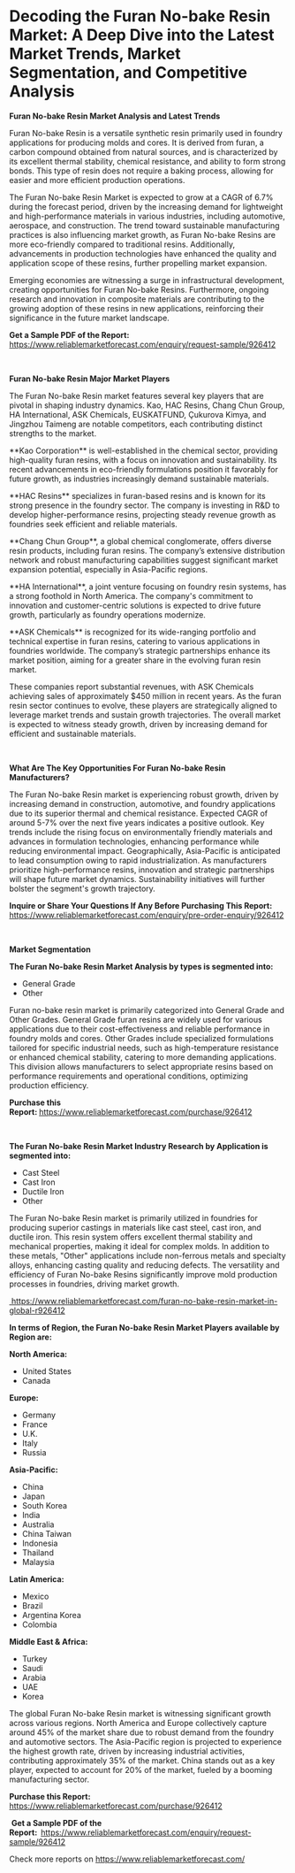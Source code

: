 <p><h1>Decoding the Furan No-bake Resin Market: A Deep Dive into the Latest Market Trends, Market Segmentation, and Competitive Analysis</h1></p><p><strong>Furan No-bake Resin Market Analysis and Latest Trends</strong></p>
<p><p>Furan No-bake Resin is a versatile synthetic resin primarily used in foundry applications for producing molds and cores. It is derived from furan, a carbon compound obtained from natural sources, and is characterized by its excellent thermal stability, chemical resistance, and ability to form strong bonds. This type of resin does not require a baking process, allowing for easier and more efficient production operations.</p><p>The Furan No-bake Resin Market is expected to grow at a CAGR of 6.7% during the forecast period, driven by the increasing demand for lightweight and high-performance materials in various industries, including automotive, aerospace, and construction. The trend toward sustainable manufacturing practices is also influencing market growth, as Furan No-bake Resins are more eco-friendly compared to traditional resins. Additionally, advancements in production technologies have enhanced the quality and application scope of these resins, further propelling market expansion.</p><p>Emerging economies are witnessing a surge in infrastructural development, creating opportunities for Furan No-bake Resins. Furthermore, ongoing research and innovation in composite materials are contributing to the growing adoption of these resins in new applications, reinforcing their significance in the future market landscape.</p></p>
<p><strong>Get a Sample PDF of the Report:&nbsp;</strong> <a href="https://www.reliablemarketforecast.com/enquiry/request-sample/926412?utm_campaign=2866&utm_medium=2&utm_source=Github&utm_content=ia&utm_term=24032025&utm_id=furan-no-bake-resin">https://www.reliablemarketforecast.com/enquiry/request-sample/926412</a></p>
<p>&nbsp;</p>
<p><strong>Furan No-bake Resin Major Market Players</strong></p>
<p><p>The Furan No-bake Resin market features several key players that are pivotal in shaping industry dynamics. Kao, HAC Resins, Chang Chun Group, HA International, ASK Chemicals, EUSKATFUND, Çukurova Kimya, and Jingzhou Taimeng are notable competitors, each contributing distinct strengths to the market.</p><p>**Kao Corporation** is well-established in the chemical sector, providing high-quality furan resins, with a focus on innovation and sustainability. Its recent advancements in eco-friendly formulations position it favorably for future growth, as industries increasingly demand sustainable materials.</p><p>**HAC Resins** specializes in furan-based resins and is known for its strong presence in the foundry sector. The company is investing in R&D to develop higher-performance resins, projecting steady revenue growth as foundries seek efficient and reliable materials.</p><p>**Chang Chun Group**, a global chemical conglomerate, offers diverse resin products, including furan resins. The company’s extensive distribution network and robust manufacturing capabilities suggest significant market expansion potential, especially in Asia-Pacific regions.</p><p>**HA International**, a joint venture focusing on foundry resin systems, has a strong foothold in North America. The company's commitment to innovation and customer-centric solutions is expected to drive future growth, particularly as foundry operations modernize.</p><p>**ASK Chemicals** is recognized for its wide-ranging portfolio and technical expertise in furan resins, catering to various applications in foundries worldwide. The company’s strategic partnerships enhance its market position, aiming for a greater share in the evolving furan resin market.</p><p>These companies report substantial revenues, with ASK Chemicals achieving sales of approximately $450 million in recent years. As the furan resin sector continues to evolve, these players are strategically aligned to leverage market trends and sustain growth trajectories. The overall market is expected to witness steady growth, driven by increasing demand for efficient and sustainable materials.</p></p>
<p>&nbsp;</p>
<p><strong>What Are The Key Opportunities For Furan No-bake Resin Manufacturers?</strong></p>
<p><p>The Furan No-bake Resin market is experiencing robust growth, driven by increasing demand in construction, automotive, and foundry applications due to its superior thermal and chemical resistance. Expected CAGR of around 5-7% over the next five years indicates a positive outlook. Key trends include the rising focus on environmentally friendly materials and advances in formulation technologies, enhancing performance while reducing environmental impact. Geographically, Asia-Pacific is anticipated to lead consumption owing to rapid industrialization. As manufacturers prioritize high-performance resins, innovation and strategic partnerships will shape future market dynamics. Sustainability initiatives will further bolster the segment's growth trajectory.</p></p>
<p><strong>Inquire or Share Your Questions If Any Before Purchasing This Report:</strong> <a href="https://www.reliablemarketforecast.com/enquiry/pre-order-enquiry/926412?utm_campaign=2866&utm_medium=2&utm_source=Github&utm_content=ia&utm_term=24032025&utm_id=furan-no-bake-resin">https://www.reliablemarketforecast.com/enquiry/pre-order-enquiry/926412</a></p>
<p>&nbsp;</p>
<p><strong>Market Segmentation</strong></p>
<p><strong>The Furan No-bake Resin Market Analysis by types is segmented into:</strong></p>
<p><ul><li>General Grade</li><li>Other</li></ul></p>
<p><p>Furan no-bake resin market is primarily categorized into General Grade and Other Grades. General Grade furan resins are widely used for various applications due to their cost-effectiveness and reliable performance in foundry molds and cores. Other Grades include specialized formulations tailored for specific industrial needs, such as high-temperature resistance or enhanced chemical stability, catering to more demanding applications. This division allows manufacturers to select appropriate resins based on performance requirements and operational conditions, optimizing production efficiency.</p></p>
<p><strong>Purchase this Report:&nbsp;</strong><a href="https://www.reliablemarketforecast.com/purchase/926412?utm_campaign=2866&utm_medium=2&utm_source=Github&utm_content=ia&utm_term=24032025&utm_id=furan-no-bake-resin">https://www.reliablemarketforecast.com/purchase/926412</a></p>
<p>&nbsp;</p>
<p><strong>The Furan No-bake Resin Market Industry Research by Application is segmented into:</strong></p>
<p><ul><li>Cast Steel</li><li>Cast Iron</li><li>Ductile Iron</li><li>Other</li></ul></p>
<p><p>The Furan No-bake Resin market is primarily utilized in foundries for producing superior castings in materials like cast steel, cast iron, and ductile iron. This resin system offers excellent thermal stability and mechanical properties, making it ideal for complex molds. In addition to these metals, "Other" applications include non-ferrous metals and specialty alloys, enhancing casting quality and reducing defects. The versatility and efficiency of Furan No-bake Resins significantly improve mold production processes in foundries, driving market growth.</p></p>
<p><a href="https://www.reliablemarketforecast.com/furan-no-bake-resin-market-in-global-r926412?utm_campaign=2866&utm_medium=2&utm_source=Github&utm_content=ia&utm_term=24032025&utm_id=furan-no-bake-resin">&nbsp;https://www.reliablemarketforecast.com/furan-no-bake-resin-market-in-global-r926412</a></p>
<p><strong>In terms of Region, the Furan No-bake Resin Market Players available by Region are:</strong></p>
<p>
    <p> <strong> North America: </strong>
        <ul>
            <li>United States</li>
            <li>Canada</li>
        </ul>
        </p> 
    <p> <strong> Europe: </strong>
        <ul>
            <li>Germany</li>
            <li>France</li>
            <li>U.K.</li>
            <li>Italy</li>
            <li>Russia</li>
        </ul>
        </p> 
    <p> <strong> Asia-Pacific: </strong>
        <ul>
            <li>China</li>
            <li>Japan</li>
            <li>South Korea</li>
            <li>India</li>
            <li>Australia</li>
            <li>China Taiwan</li>
            <li>Indonesia</li>
            <li>Thailand</li>
            <li>Malaysia</li>
        </ul>
        </p> 
    <p> <strong> Latin America: </strong>
        <ul>
            <li>Mexico</li>
            <li>Brazil</li>
            <li>Argentina Korea</li>
            <li>Colombia</li>
        </ul>
        </p> 
    <p> <strong> Middle East & Africa: </strong>
        <ul>
            <li>Turkey</li>
            <li>Saudi</li>
            <li>Arabia</li>
            <li>UAE</li>
            <li>Korea</li>
        </ul>
    </p>
    </p>
<p><p>The global Furan No-bake Resin market is witnessing significant growth across various regions. North America and Europe collectively capture around 45% of the market share due to robust demand from the foundry and automotive sectors. The Asia-Pacific region is projected to experience the highest growth rate, driven by increasing industrial activities, contributing approximately 35% of the market. China stands out as a key player, expected to account for 20% of the market, fueled by a booming manufacturing sector.</p></p>
<p><strong>Purchase this Report: </strong><a href="https://www.reliablemarketforecast.com/purchase/926412?utm_campaign=2866&utm_medium=2&utm_source=Github&utm_content=ia&utm_term=24032025&utm_id=furan-no-bake-resin">https://www.reliablemarketforecast.com/purchase/926412</a></p>
<p>&nbsp;<strong>Get a Sample PDF of the Report:&nbsp;&nbsp;</strong><a href="https://www.reliablemarketforecast.com/enquiry/request-sample/926412?utm_campaign=2866&utm_medium=2&utm_source=Github&utm_content=ia&utm_term=24032025&utm_id=furan-no-bake-resin">https://www.reliablemarketforecast.com/enquiry/request-sample/926412</a></p>
<p><strong></strong></p>
<p>Check more reports on <a href="https://www.reliablemarketforecast.com/?utm_campaign=2866&utm_medium=2&utm_source=Github&utm_content=ia&utm_term=24032025&utm_id=furan-no-bake-resin">https://www.reliablemarketforecast.com/</a></p>